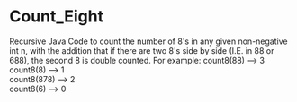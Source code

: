 # Count_Eight
Recursive Java Code to count the number of 8's in any given non-negative int n, with the addition that if there are two 8's side by side (I.E. in 88 or 688), the second 8 is double counted.
For example:
count8(88) --> 3  
count8(8) --> 1  
count8(878) --> 2  
count8(6) --> 0
